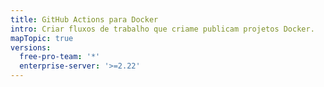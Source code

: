 ```yaml
---
title: GitHub Actions para Docker
intro: Criar fluxos de trabalho que criame publicam projetos Docker.
mapTopic: true
versions:
  free-pro-team: '*'
  enterprise-server: '>=2.22'
---
```


